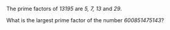 The prime factors of *13195* are *5, 7, 13* and *29*.</p>
What is the largest prime factor of the number *600851475143*?
